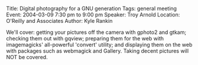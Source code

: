 Title: Digital photography for a GNU generation
Tags: general meeting
Event: 2004-03-09 7:30 pm to 9:00 pm
Speaker: Troy Arnold
Location: O'Reilly and Associates
Author: Kyle Rankin

We'll cover: getting your pictures off the camera with gphoto2 and gtkam; checking them out with gqview; preparing them for the web with imagemagicks' all-powerful 'convert' utility; and displaying them on the web with packages such as webmagick and Gallery. Taking decent pictures will NOT be covered.
